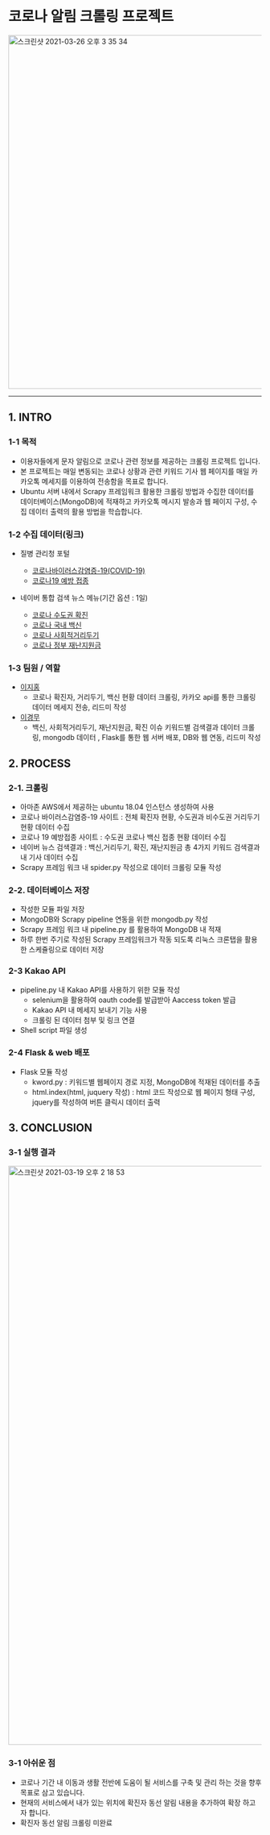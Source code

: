# 코로나 알림 크롤링 프로젝트
<img width="702" alt="스크린샷 2021-03-26 오후 3 35 34" src="https://user-images.githubusercontent.com/78460413/112592362-318ccd00-8e49-11eb-919e-806c6c056aca.png">

***
## 1. INTRO
### 1-1 목적
- 이용자들에게 문자 알림으로 코로나 관련 정보를 제공하는 크롤링 프로젝트 입니다.
- 본 프로젝트는 매일 변동되는 코로나 상황과 관련 키워드 기사 웹 페이지를 매일 카카오톡 메세지를 이용하여 전송함을 목표로 합니다.
- Ubuntu 서버 내에서 Scrapy 프레임워크 활용한 크롤링 방법과 수집한 데이터를 데이터베이스(MongoDB)에 적재하고 카카오톡 메시지 발송과 웹 페이지 구성, 수집 데이터 출력의 활용 방법을 학습합니다.

### 1-2 수집 데이터(링크)
- 질병 관리청 포털
  - [코로나바이러스감염증-19(COVID-19)](http://ncov.mohw.go.kr/)
  - [코로나19 예방 접종](https://ncv.kdca.go.kr/)
  
- 네이버 통합 검색 뉴스 메뉴(기간 옵션 : 1일)
   - [코로나 수도권 확진](https://search.naver.com/search.naver?where=news&query=코로나%20수도권%20확진&pd=4)
   - [코로나 국내 백신](https://search.naver.com/search.naver?where=news&query=코로나%20국내%20백신&pd=4)
   - [코로나 사회적거리두기](https://search.naver.com/search.naver?where=news&query=코로나%20사회적거리두기&pd=4)
   - [코로나 정부 재난지원금](https://search.naver.com/search.naver?where=news&query=코로나%20정부%20재난지원금&pd=4)

### 1-3 팀원 / 역할
- [이지홍](https://github.com/jihong7107)
  - 코로나 확진자, 거리두기, 백신 현황 데이터 크롤링, 카카오 api를 통한 크롤링 데이터 메세지 전송, 리드미 작성 
- [이경무](https://github.com/rudan916)
  - 백신, 사회적거리두기, 재난지원금, 확진 이슈 키워드별 검색결과 데이터 크롤링, mongodb 데이터 , Flask를 통한 웹 서버 배포, DB와 웹 연동, 리드미 작성

## 2. PROCESS
 
### 2-1. 크롤링
- 아마존 AWS에서 제공하는 ubuntu 18.04 인스턴스 생성하여 사용
- 코로나 바이러스감염증-19 사이트 : 전체 확진자 현황, 수도권과 비수도권 거리두기 현황 데이터 수집
- 코로나 19 예방접종 사이트 : 수도권 코로나 백신 접종 현황 데이터 수집
- 네이버 뉴스 검색결과 : 백신,거리두기, 확진, 재난지원금 총 4가지 키워드 검색결과 내 기사 데이터 수집
- Scrapy 프레임 워크 내 spider.py 작성으로 데이터 크롤링 모듈 작성

### 2-2. 데이터베이스 저장
- 작성한 모듈 파일 저장
- MongoDB와 Scrapy pipeline 연동을 위한 mongodb.py 작성
- Scrapy 프레임 워크 내 pipeline.py 를 활용하여 MongoDB 내 적재
- 하루 한번 주기로 작성된 Scrapy 프레임워크가 작동 되도록 리눅스 크론탭을 활용한 스케쥴링으로 데이터 저장

### 2-3 Kakao API 
- pipeline.py 내 Kakao API를 사용하기 위한 모듈 작성
    - selenium을 활용하여 oauth code를 발급받아 Aaccess token 발급
    - Kakao API 내 메세지 보내기 기능 사용
    - 크롤링 된 데이터 첨부 및 링크 연결
- Shell script 파일 생성

### 2-4 Flask & web 배포
- Flask 모듈 작성
    - kword.py : 키워드별 웹페이지 경로 지정, MongoDB에 적재된 데이터를 추출
    - html.index(html, juquery 작성) : html 코드 작성으로 웹 페이지 형태 구성, jquery를 작성하여 버튼 클릭시 데이터 출력




## 3. CONCLUSION

### 3-1 실행 결과
<img width="1149" alt="스크린샷 2021-03-19 오후 2 18 53" src="https://user-images.githubusercontent.com/78460413/111734876-4e138d00-88be-11eb-8f07-ea5e457f4004.png">

### 3-1 아쉬운 점
- 코로나 기간 내 이동과 생활 전반에 도움이 될 서비스를 구축 및 관리 하는 것을 향후 목표로 삼고 있습니다.
- 현재의 서비스에서 내가 있는 위치에 확진자 동선 알림 내용을 추가하여 확장 하고자 합니다.
- 확진자 동선 알림 크롤링 미완료



